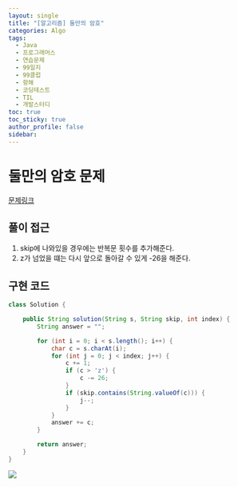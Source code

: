 ```yaml
---
layout: single
title: "[알고리즘] 둘만의 암호"
categories: Algo
tags:
  - Java
  - 프로그래머스
  - 연습문제
  - 99일지
  - 99클럽
  - 항해
  - 코딩테스트
  - TIL
  - 개발스터디
toc: true
toc_sticky: true
author_profile: false
sidebar:
---
```


# 둘만의 암호 문제

[문제링크](https://school.programmers.co.kr/learn/courses/30/lessons/155652)

## 풀이 접근

1. skip에 나와있을 경우에는 반복문 횟수를 추가해준다.
2. z가 넘었을 떄는 다시 앞으로 돌아갈 수 있게 -26을 해준다.

## 구현 코드 

```java
class Solution {

    public String solution(String s, String skip, int index) {
        String answer = "";

        for (int i = 0; i < s.length(); i++) {
            char c = s.charAt(i);
            for (int j = 0; j < index; j++) {
                c += 1;
                if (c > 'z') {
                    c -= 26;
                }
                if (skip.contains(String.valueOf(c))) {
                    j--;
                }
            }
            answer += c;
        }

        return answer;
    }
}

```

![](https://i.imgur.com/c4BtQrG.png)







